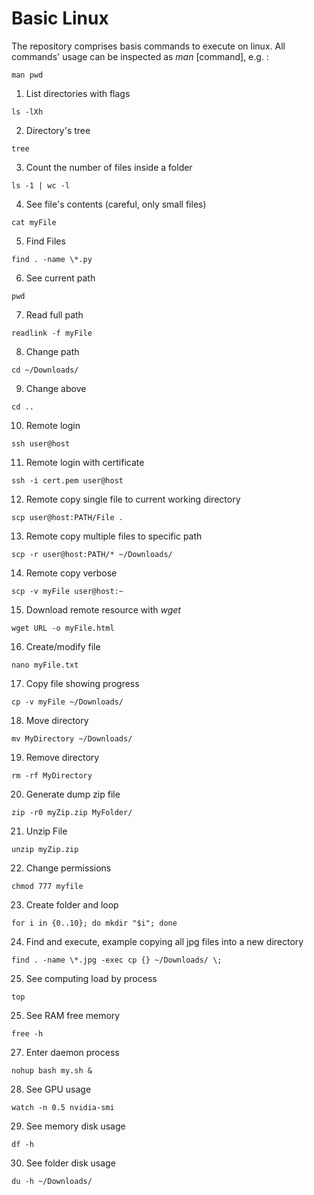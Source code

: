 # Basic Linux
The repository comprises basis commands to execute on linux. All commands' usage can be inspected as *man* [command], e.g. :
```
man pwd
```
1. List directories with flags
```
ls -lXh
```
2. Directory's tree
```
tree
```
3. Count the number of files inside a folder
```
ls -1 | wc -l
```
4. See file's contents (careful, only small files)
```
cat myFile
```
5. Find Files
```
find . -name \*.py
```
6. See current path
```
pwd
```
7. Read full path
```
readlink -f myFile
```
8. Change path
```
cd ~/Downloads/
```
9. Change above
```
cd ..
```
10. Remote login
```
ssh user@host
```
11. Remote login with certificate
```
ssh -i cert.pem user@host
```
12. Remote copy single file to current working directory
```
scp user@host:PATH/File .
```
13. Remote copy multiple files to specific path
```
scp -r user@host:PATH/* ~/Downloads/
```
14. Remote copy verbose
```
scp -v myFile user@host:~
```
15. Download remote resource with *wget*
```
wget URL -o myFile.html
```
16. Create/modify file
```
nano myFile.txt
```
17. Copy file showing progress
```
cp -v myFile ~/Downloads/
```
18. Move directory
```
mv MyDirectory ~/Downloads/
```
19. Remove directory
```
rm -rf MyDirectory
```
20. Generate dump zip file
```
zip -r0 myZip.zip MyFolder/
```
21. Unzip File
```
unzip myZip.zip
```
22. Change permissions
```
chmod 777 myfile
```
23. Create folder and loop
```
for i in {0..10}; do mkdir "$i"; done
```
24. Find and execute, example copying all jpg files into a new directory
```
find . -name \*.jpg -exec cp {} ~/Downloads/ \;
```
25. See computing load by process
```
top
```
25. See RAM free memory
```
free -h
```
27. Enter daemon process 
```
nohup bash my.sh &
```
28. See GPU usage
```
watch -n 0.5 nvidia-smi
```
29. See memory disk usage
```
df -h
```
30. See folder disk usage
```
du -h ~/Downloads/
``` 
